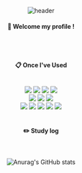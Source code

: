 <div align="center"> 

![header](https://capsule-render.vercel.app/api?type=cylinder&color=000000&height=150&section=header&text=lionleeee&fontColor=ffffff&fontSize=70&animation=fadeIn&fontAlignY=55&desc=%20&descAlignY=62&descAlign=62)
  
####  :wave: Welcome my profile !
   
  
 <br/>
 <br/>
  
####  :clipboard: Once I've Used 
  
 <br/>
  
<img src="https://img.shields.io/badge/JavaScript-3178C6?style=for-the-badge&logo=JavaScript&logoColor=white">
<img src="https://img.shields.io/badge/TypeScript-F7DF1E?style=for-the-badge&logo=TypeScript&logoColor=white">
<img src="https://img.shields.io/badge/Angular-DD0031?style=for-the-badge&logo=angular&logoColor=white">
<img src="https://img.shields.io/badge/CSharp-452170?style=for-the-badge&logo=csharp&logoColor=white">
<br>
<img src="https://img.shields.io/badge/MySQL-4479A1?style=for-the-badge&logo=MySQL&logoColor=white">
<img src="https://img.shields.io/badge/Oracle-F80000?style=for-the-badge&logo=Oracle&logoColor=white"> 
<img src="https://img.shields.io/badge/SQL Server-cc2927?style=for-the-badge&logo=microsoftsqlserver&logoColor=white"> 
<br>
<img src="https://img.shields.io/badge/Azure-0078D4?style=for-the-badge&logo=microsoftazure&logoColor=white">
<img src="https://img.shields.io/badge/Azure DevOps-0078d7?style=for-the-badge&logo=azuredevops&logoColor=white">

<img src="https://img.shields.io/badge/github-181717?style=for-the-badge&logo=github&logoColor=white">
<img src="https://img.shields.io/badge/VSCode-007ACC?style=for-the-badge&logo=VisualStudioCode&logoColor=white">
<img src="https://img.shields.io/badge/Visual Studio-5C2D91?style=for-the-badge&logo=visualstudio&logoColor=white">
 
   <br/>
   <br/>
 
#### :pencil2: Study log
 
  <br/>
  
![Anurag's GitHub stats](https://github-readme-stats.vercel.app/api?username=lionleeee&show_icons=true&theme=radical)



</div>
